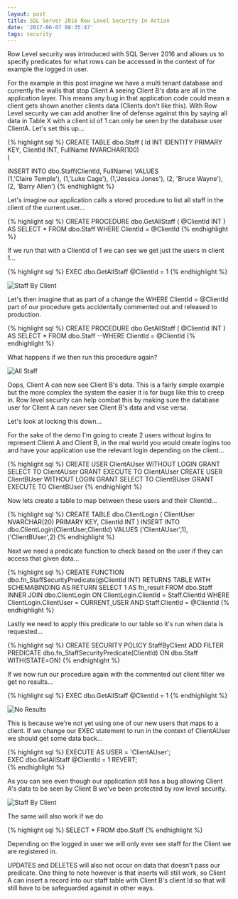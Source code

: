 ```yaml
---
layout: post
title: SQL Server 2016 Row Level Security In Action
date: '2017-06-07 08:35:47'
tags: security
---
```

Row Level security was introduced with SQL Server 2016 and allows us to specify predicates for what rows can be accessed in the context of for example the logged in user.

For the example in this post imagine we have a multi tenant database and currently the walls that stop Client A seeing Client B's data are all in the application layer. This means any bug in that application code could mean a client gets shown another clients data (Clients don't like this). With Row Level security we can add another line of defense against this by saying all data in Table X with a client id of 1 can only be seen by the database user ClientA. Let's set this up...

{% highlight sql %}
CREATE TABLE dbo.Staff
(
    Id INT IDENTITY PRIMARY KEY,
    ClientId INT,
    FullName NVARCHAR(100)	
)

INSERT INTO dbo.Staff(ClientId, FullName)
VALUES  
    (1,'Claire Temple'),
    (1,'Luke Cage'),
    (1,'Jessica Jones'),
    (2, 'Bruce Wayne'),
    (2, 'Barry Allen')
{% endhighlight %}

Let's imagine our application calls a stored procedure to list all staff in the client of the current user...

{% highlight sql %}
CREATE PROCEDURE dbo.GetAllStaff
(
    @ClientId INT
)
AS
SELECT * FROM dbo.Staff WHERE ClientId = @ClientId
{% endhighlight %}

If we run that with a ClientId of 1 we can see we get just the users in client 1...

{% highlight sql %}
EXEC dbo.GetAllStaff @ClientId = 1
{% endhighlight %}

![Staff By Client]({{site.url}}/content/images/2017-row-security/staff-by-client.JPG)

Let's then imagine that as part of a change the WHERE ClientId = @ClientId part of our procedure gets accidentally commented out and released to production.

{% highlight sql %}
CREATE PROCEDURE dbo.GetAllStaff
(
    @ClientId INT
)
AS
SELECT * FROM dbo.Staff --WHERE ClientId = @ClientId
{% endhighlight %}

What happens if we then run this procedure again?

![All Staff]({{site.url}}/content/images/2017-row-security/all-staff.JPG)

Oops, Client A can  now see Client B's data. This is a fairly simple example but the more complex the system the easier it is for bugs like this to creep in. Row level security can help combat this by making sure the database user for Client A can never see Client B's data and vise versa.

Let's look at locking this down...

For the sake of the demo I'm going to create 2 users without logins to represent Client A and Client B, in the real world you would create logins too and have your application use the relevant login depending on the client...

{% highlight sql %}
CREATE USER ClientAUser WITHOUT LOGIN
GRANT SELECT TO ClientAUser
GRANT EXECUTE TO ClientAUser
CREATE USER ClientBUser WITHOUT LOGIN
GRANT SELECT TO ClientBUser
GRANT EXECUTE TO ClientBUser
{% endhighlight %}

Now lets create a table to map between these users and their ClientId...

{% highlight sql %}
CREATE TABLE dbo.ClientLogin
(
    ClientUser NVARCHAR(20) PRIMARY KEY,
    ClientId INT
)
INSERT INTO dbo.ClientLogin(ClientUser,ClientId)
VALUES
    ('ClientAUser',1),
    ('ClientBUser',2)
{% endhighlight %}

Next we need a predicate function to check based on the user if they can access that given data...

{% highlight sql %}
CREATE FUNCTION dbo.fn_StaffSecurityPredicate(@ClientId INT)
    RETURNS TABLE
WITH SCHEMABINDING
AS
RETURN
    SELECT 1 AS fn_result
    FROM dbo.Staff
        INNER JOIN dbo.ClientLogin ON ClientLogin.ClientId = Staff.ClientId
    WHERE 
        ClientLogin.ClientUser = CURRENT_USER AND
        Staff.ClientId = @ClientId
{% endhighlight %}

Lastly we need to apply this predicate to our table so it's run when data is requested...

{% highlight sql %}
CREATE SECURITY POLICY StaffByClient
	ADD FILTER PREDICATE dbo.fn_StaffSecurityPredicate(ClientId)
	ON dbo.Staff
	WITH(STATE=ON)
{% endhighlight %}

If we now run our procedure again with the commented out client filter we get no results...

{% highlight sql %}
EXEC dbo.GetAllStaff @ClientId = 1
{% endhighlight %}

![No Results]({{site.url}}/content/images/2017-row-security/no-staff.JPG)

This is because we're not yet using one of our new users that maps to a client. If we change our EXEC statement to run in the context of ClientAUser we should get some data back...

{% highlight sql %}
EXECUTE AS USER = 'ClientAUser';  
EXEC dbo.GetAllStaff @ClientId = 1
REVERT;   
{% endhighlight %}

As you can see even though our application still has a bug allowing Client A's data to be seen by Client B we've been protected by row level security.

![Staff By Client]({{site.url}}/content/images/2017-row-security/staff-by-client.JPG)

The same will also work if we do

{% highlight sql %}
SELECT * FROM dbo.Staff
{% endhighlight %}

Depending on the logged in user we will only ever see staff for the Client we are registered in.

UPDATES and DELETES will also not occur on data that doesn't pass our predicate. One thing to note however is that inserts will still work, so Client A can insert a record into our staff table with Client B's client Id so that will still have to be safeguarded against in other ways.


